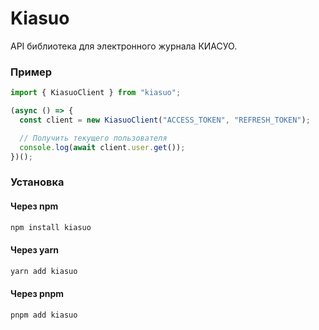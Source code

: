 # Kiasuo

API библиотека для электронного журнала КИАСУО.

### Пример

```ts
import { KiasuoClient } from "kiasuo";

(async () => {
  const client = new KiasuoClient("ACCESS_TOKEN", "REFRESH_TOKEN");

  // Получить текущего пользователя
  console.log(await client.user.get());
})();
```

### Установка

#### Через npm

```bash
npm install kiasuo
```

#### Через yarn

```bash
yarn add kiasuo
```

#### Через pnpm

```bash
pnpm add kiasuo
```
